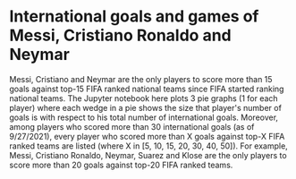 # International goals and games of Messi, Cristiano Ronaldo and Neymar

Messi, Cristiano and Neymar are the only players to score more than 15 goals against top-15 FIFA ranked national teams since FIFA started ranking national teams. The Jupyter notebook here plots 3 pie graphs (1 for each player) where each wedge in a pie shows the size that player's number of goals is with respect to his total number of international goals. 
Moreover, among players who scored more than 30 international goals (as of 9/27/2021), every player who scored more than X goals against top-X FIFA ranked teams are listed (where X in [5, 10, 15, 20, 30, 40, 50]). For example, Messi, Cristiano Ronaldo, Neymar, Suarez and Klose are the only players to score more than 20 goals against top-20 FIFA ranked teams.
